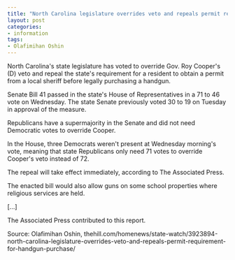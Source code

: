 ```yaml
---
title: "North Carolina legislature overrides veto and repeals permit requirement for handgun purchase"
layout: post
categories:
- information
tags:
- Olafimihan Oshin
---
```


North Carolina's state legislature has voted to override Gov. Roy Cooper's (D) veto and repeal the state's requirement for a resident to obtain a permit from a local sheriff before legally purchasing a handgun.

Senate Bill 41 passed in the state's House of Representatives in a 71 to 46 vote on Wednesday. The state Senate previously voted 30 to 19 on Tuesday in approval of the measure.

Republicans have a supermajority in the Senate and did not need Democratic votes to override Cooper.

In the House, three Democrats weren't present at Wednesday morning's vote, meaning that state Republicans only need 71 votes to override Cooper's veto instead of 72.

The repeal will take effect immediately, according to The Associated Press.

The enacted bill would also allow guns on some school properties where religious services are held.

[...]

The Associated Press contributed to this report.

Source: Olafimihan Oshin, thehill.com/homenews/state-watch/3923894-north-carolina-legislature-overrides-veto-and-repeals-permit-requirement-for-handgun-purchase/
